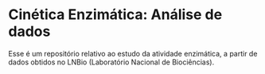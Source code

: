 # Cinética Enzimática: Análise de dados
Esse é um repositório relativo ao estudo da atividade enzimática, a partir de dados obtidos no LNBio (Laboratório Nacional de Biociências).
